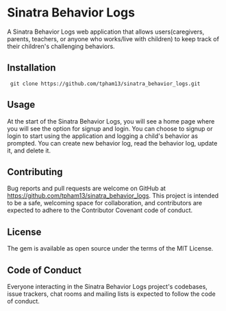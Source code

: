 # Sinatra Behavior Logs

A Sinatra Behavior Logs web application that allows users(caregivers, parents, teachers, or anyone who works/live with children) to keep track of their children's challenging behaviors. 

## Installation
``` git clone https://github.com/tpham13/sinatra_behavior_logs.git```

## Usage
At the start of the Sinatra Behavior Logs, you will see a home page where you will see the option for signup and login. You can choose to signup or login to start using the application and logging a child's behavior as prompted. You can create new behavior log, read the behavior log, update it, and delete it. 

## Contributing
Bug reports and pull requests are welcome on GitHub at https://github.com/tpham13/sinatra_behavior_logs. This project is intended to be a safe, welcoming space for collaboration, and contributors are expected to adhere to the Contributor Covenant code of conduct.

## License
The gem is available as open source under the terms of the MIT License.

## Code of Conduct
Everyone interacting in the Sinatra Behavior Logs project's codebases, issue trackers, chat rooms and mailing lists is expected to follow the code of conduct.



